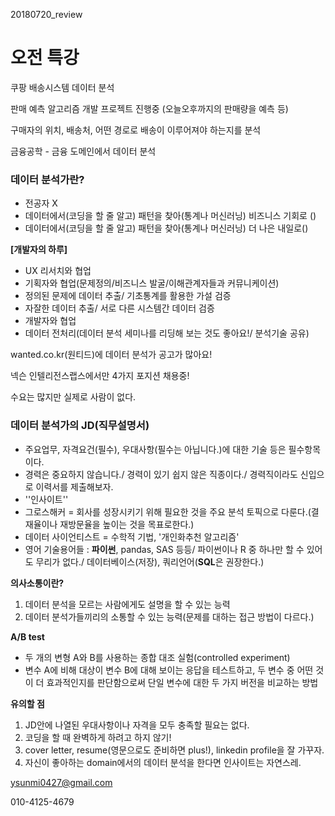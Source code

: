 20180720_review

# 오전 특강

쿠팡 배송시스템 데이터 분석

판매 예측 알고리즘 개발 프로젝트 진행중 (오늘오후까지의 판매량을 예측 등)

구매자의 위치, 배송처, 어떤 경로로 배송이 이루어져야 하는지를 분석

금융공학 - 금융 도메인에서 데이터 분석







### 데이터 분석가란?

- 전공자 X
- 데이터에서(코딩을 할 줄 알고) 패턴을 찾아(통계나 머신러닝) 비즈니스 기회로 ()
- 데이터에서(코딩을 할 줄 알고) 패턴을 찾아(통계나 머신러닝) 더 나은 내일로()





**[개발자의 하루]**

- UX 리서치와 협업
- 기획자와 협업(문제정의/비즈니스 발굴/이해관계자들과 커뮤니케이션)
- 정의된 문제에 데이터 추출/ 기초통계를 활용한 가설 검증
- 자잘한 데이터 추출/ 서로 다른 시스템간 데이터 검증
- 개발자와 협업
- 데이터 전처리(데이터 분석 세미나를 리딩해 보는 것도 좋아요!/ 분석기술 공유)



wanted.co.kr(원티드)에 데이터 분석가 공고가 많아요!

넥슨 인텔리전스랩스에서만 4가지 포지션 채용중!

수요는 많지만 실제로 사람이 없다.







### 데이터 분석가의 JD(직무설명서)

- 주요업무, 자격요건(필수), 우대사항(필수는 아닙니다.)에 대한 기술 등은 필수항목이다.
- 경력은 중요하지 않습니다./ 경력이 있기 쉽지 않은 직종이다./ 경력직이라도 신입으로 이력서를 제출해보자.
- ''인사이트''
- 그로스해커 = 회사를 성장시키기 위해 필요한 것을 주요 분석 토픽으로 다룬다.(결재율이나 재방문율을 높이는 것을 목표로한다.)
- 데이터 사이언티스트 = 수학적 기법, '개인화추천 알고리즘'
- 영어 기술용어들 : **파이썬**, pandas, SAS 등등/ 파이썬이나 R 중 하나만 할 수 있어도 무리가 없다./ 데이터베이스(저장), 쿼리언어(**SQL**은 권장한다.)



**의사소통이란?** 

1. 데이터 분석을 모르는 사람에게도 설명을 할 수 있는 능력
2.  데이터 분석가들끼리의 소통할 수 있는 능력(문제를 대하는 접근 방법이 다르다.)



**A/B test**

- 두 개의 변형 A와 B를 사용하는 종합 대조 실험(controlled experiment)
- 변수 A에 비해 대상이 변수 B에 대해 보이는 응답을 테스트하고, 두 변수 중 어떤 것이 더 효과적인지를 판단함으로써 단일 변수에 대한 두 가지 버전을 비교하는 방법



**유의할 점**

1. JD안에 나열된 우대사항이나 자격을 모두 충족할 필요는 없다.
2. 코딩을 할 때 완벽하게 하려고 하지 않기!
3. cover letter, resume(영문으로도 준비하면 plus!), linkedin profile을 잘 가꾸자.
4. 자신이 좋아하는 domain에서의 데이터 분석을 한다면 인사이트는 자연스레.





ysunmi0427@gmail.com

010-4125-4679







### 